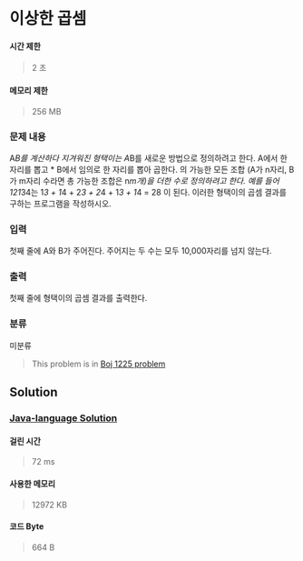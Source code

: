 # 이상한 곱셈
#### 시간 제한
> 2 초
#### 메모리 제한
> 256 MB
### 문제 내용

A*B를 계산하다 지겨워진 형택이는 A*B를 새로운 방법으로 정의하려고 한다.
A에서 한 자리를 뽑고 * B에서 임의로 한 자리를 뽑아 곱한다.
의 가능한 모든 조합 (A가 n자리, B가 m자리 수라면 총 가능한 조합은 n*m개)을 더한 수로 정의하려고 한다.
예를 들어 121*34는
1*3 + 1*4 + 2*3 + 2*4 + 1*3 + 1*4 = 28
이 된다. 이러한 형택이의 곱셈 결과를 구하는 프로그램을 작성하시오.

### 입력

첫째 줄에 A와 B가 주어진다. 주어지는 두 수는 모두 10,000자리를 넘지 않는다.

### 출력

첫째 줄에 형택이의 곱셈 결과를 출력한다.

### 분류
미분류
> This problem is in [Boj 1225 problem](https://www.acmicpc.net/problem/1225)

## Solution
### [Java-language Solution](./main.java)
#### 걸린 시간
> 72 ms
#### 사용한 메모리
> 12972 KB
#### 코드 Byte
> 664 B
